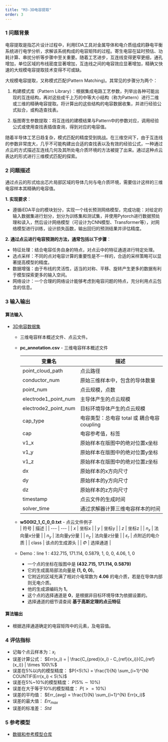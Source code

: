 ```yaml
---
title: "M3-3D电容提取"
order: 3
---
```


### **1 问题背景**

电容提取是指芯片设计过程中，利用EDA工具对金属导体和电介质组成的静电平衡系统进行电学分析，求解该系统构成的电容矩阵的过程。寄生电容在延时预估、功耗计算、串扰分析等步骤中至关重要。随着工艺进步，互连线变得更窄更细，通孔增加，单位区域的布线密度显著增加，互连线之间的电容效应显著增加，精确又快速的大规模电容提取技术变得不可或缺。

大规模电容提取，又称模式匹配(Pattern Matching)。其常见的步骤分为两个：
1. 构建模式库（Pattern Library）：根据集成电路工艺参数，列举出各种可能出现的互连结构，再对这些成千上万的中等大小结构（称为Pattern）进行二维或三维的精确电容提取。将计算出的这些结构的电容数据收集，并进行经验公式拟合，或构造查找表。

2. 版图寄生参数提取：将互连线的建模结果与Pattern中的参数对应，调用经验公式或使用查找表插值查询，得到对应的电容值。

随着半导体工艺日趋复杂，模式匹配的精度受到挑战。在三维空间下，由于互连线的参数非常庞大，几乎不可能构建出合适的查找表以及有效的经验公式，一种通过点云的方式描述互连线几何及其所处电介质环境的方法被提了出来。通过这种点云表达的形式进行三维模式匹配的探索。

### **2 问题描述**

通过点云的形式给出芯片局部区域的导体几何与电介质环境，需要估计这样的三维电容样本其精确的电容值。

**1. 实现要求**：
   - 遵循iEDA平台的模块划分，实现一个线长预测网络模型，完成功能：对给定的输入数据集进行划分，划分为训练集和测试集，并使用Pytorch进行数据预处理和读入，然后设计网络模型（可设计为CNN模型、Transformer等），对网络模型进行训练，设计损失函数，输出回归的预测结果并评估精度。

**2. 通过点云进行电容预测的方法，通常包括以下步骤**：
 - 特征处理：结合电容任务自身的特点，对点云中的特征通道进行特定处理。
 - 选点采样：不同的点对电容计算的重要性是不一样的，合适的采样策略可以显著提高模型的精度。
 - 数据增强：由于布线的灵活性，适当的对称、平移、旋转产生更多的数据有利于模型探索更多的输入空间。
 - 网络设计：一个合理的网络设计能够考虑到电容问题的特点，充分利用点云包含的信息。


### **3 输入输出**

#### **算法输入**

- [3D电容数据集](/aieda/ibm/problem/3D_Cap_PC.md)
  - 三维电容样本概述文件、点云文件。

  - **pc_annotation.csv** - 三维电容样本概述文件  
  
    | 变量名 | 描述 |
    | --- | --- |
    | point_cloud_path | 点云路径 |
    | conductor_num | 原始三维样本中，包含的导体数量 |
    | point_num | 点云规模，点数 |
    | electrode1_point_num | 主导体产生的点云规模 |
    | electrode2_point_num | 目标环境导体产生的点云规模 |
    | cap_type | 电容类型：总电容 total 或 耦合电容coupling |
    | cap | 电容参考值，标签 |
    | v1_x | 原始样本在版图中的绝对位置x坐标 |
    | v1_y | 原始样本在版图中的绝对位置y坐标 |
    | v1_z | 原始样本在版图中的绝对位置z坐标 |
    | dx | 原始样本的x方向尺寸 |
    | dy | 原始样本的y方向尺寸 |
    | dz | 原始样本的z方向尺寸 |
    | timestamp | 点云文件的生成时间 |
    | solver_time | 通过求解器计算三维电容样本的时间 |

  - **w500l2_1_C_0_0.txt** - 点云文件例子  
    | 符号 | 描述 |
    | --- | --- |
    | $x$ | 坐标x |
    | $y$ | 坐标y |
    | $z$ | 坐标z |
    | $n_x$ | 法向量x分量 |
    | $n_y$ | 法向量y分量 |
    | $n_z$ | 法向量z分量 |
    | $\varepsilon_r$ | 点附近的电介质 |
    | class | 该点的生成源头 |
    | $\Phi$ | 选择通道 |
  - Demo：line 1 : 432.715, 171.114, 0.5879, 1, 0, 0, 4.06, 1, 0  
    - 一个点的坐标在版图中是 **(432.715, 171.114, 0.5879)**  
    - 它的生成面局部法向量是 **(1, 0, 0)**。  
    - 它附近的区域充满了相对介电常数为 **4.06** 的电介质，若是在导体内部则无电介质。  
    - 他的生成源编码为 **1**。  
    - 这个点的选择通道是 **0**，是根据非目标环境导体为依据设置的。  
    - 选择通道的细节请查阅 **基于高斯定理的点云特征**

#### **算法输出**

- 根据选择通道确定的电容矩阵中的元素，及电容值。

### **4 评估指标**
- 记每个点云样本为：$x_i$
- 误差计算公式： $Err(x_i) = | \frac{C_{pred}(x_i) - C_{ref}(x_i)}{C_{ref}(x_i)} | \times 100\%$  
- 误差在5%以内的模型精度： $P(<5\%) = \frac{1}{N} \sum_{i=1}^{N} COUNTIF(Err(x_i) < 5\%)$  
- 误差在5%~10%的模型精度： $P(5\% \sim 10\%)$  
- 误差在大于等于10%的模型精度： $P(>= 10\%)$  
- 误差的平均值： $Err_{avg} = \frac{1}{N} \sum_{i=1}^{N} Err(x_i)$  
- 误差的最大值： $Err_{max}$  
- 误差的标准差： $Std$

### **5 参考模型**
- [数据和参考模型仓库](https://gitee.com/oscc-project/pct-cap)